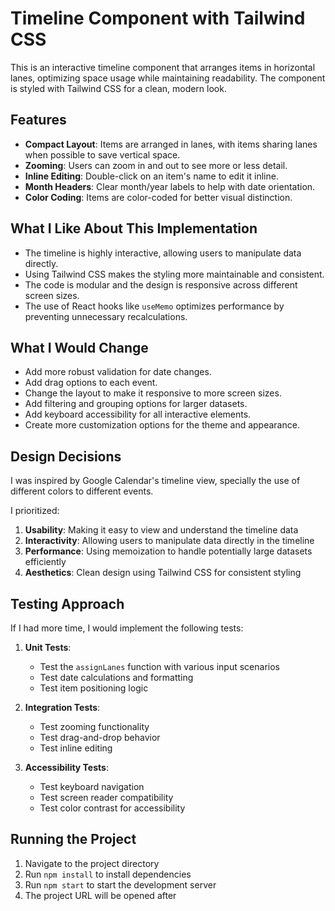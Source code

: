 # Timeline Component with Tailwind CSS

This is an interactive timeline component that arranges items in horizontal lanes, optimizing space usage while maintaining readability. The component is styled with Tailwind CSS for a clean, modern look.

## Features

- **Compact Layout**: Items are arranged in lanes, with items sharing lanes when possible to save vertical space.
- **Zooming**: Users can zoom in and out to see more or less detail.
- **Inline Editing**: Double-click on an item's name to edit it inline.
- **Month Headers**: Clear month/year labels to help with date orientation.
- **Color Coding**: Items are color-coded for better visual distinction.

## What I Like About This Implementation

- The timeline is highly interactive, allowing users to manipulate data directly.
- Using Tailwind CSS makes the styling more maintainable and consistent.
- The code is modular and the design is responsive across different screen sizes.
- The use of React hooks like `useMemo` optimizes performance by preventing unnecessary recalculations.

## What I Would Change

- Add more robust validation for date changes.
- Add drag options to each event.
- Change the layout to make it responsive to more screen sizes.
- Add filtering and grouping options for larger datasets.
- Add keyboard accessibility for all interactive elements.
- Create more customization options for the theme and appearance.

## Design Decisions

I was inspired by Google Calendar's timeline view, specially the use of different colors to different events.

I prioritized:
1. **Usability**: Making it easy to view and understand the timeline data
2. **Interactivity**: Allowing users to manipulate data directly in the timeline
3. **Performance**: Using memoization to handle potentially large datasets efficiently
4. **Aesthetics**: Clean design using Tailwind CSS for consistent styling

## Testing Approach

If I had more time, I would implement the following tests:

1. **Unit Tests**:
   - Test the `assignLanes` function with various input scenarios
   - Test date calculations and formatting
   - Test item positioning logic

2. **Integration Tests**:
   - Test zooming functionality
   - Test drag-and-drop behavior
   - Test inline editing

3. **Accessibility Tests**:
   - Test keyboard navigation
   - Test screen reader compatibility
   - Test color contrast for accessibility

## Running the Project

1. Navigate to the project directory
2. Run `npm install` to install dependencies
3. Run `npm start` to start the development server
4. The project URL will be opened after
